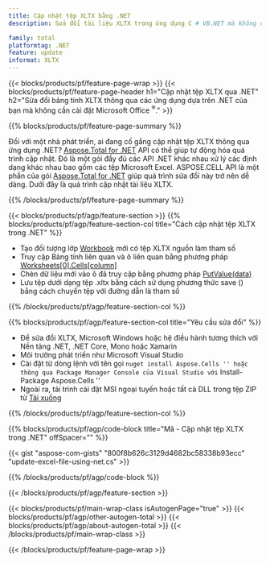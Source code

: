 ```yaml
---
title: Cập nhật tệp XLTX bằng .NET
description: Sửa đổi tài liệu XLTX trong ứng dụng C # VB.NET mà không cần sử dụng Microsoft Excel. 

family: total
platformtag: .NET
feature: update
informat: XLTX
---
```

{{< blocks/products/pf/feature-page-wrap >}}
{{< blocks/products/pf/feature-page-header h1="Cập nhật tệp XLTX qua .NET" h2="Sửa đổi bảng tính XLTX thông qua các ứng dụng dựa trên .NET của bạn mà không cần cài đặt Microsoft Office <sup>&reg;</sup>." >}}

{{% blocks/products/pf/feature-page-summary %}}

Đối với một nhà phát triển, ai đang cố gắng cập nhật tệp XLTX thông qua ứng dụng .NET? [Aspose.Total for .NET](https://products.aspose.com/total/net/) API có thể giúp tự động hóa quá trình cập nhật. Đó là một gói đầy đủ các API .NET khác nhau xử lý các định dạng khác nhau bao gồm các tệp Microsoft Excel. ASPOSE.CELL API là một phần của gói [Aspose.Total for .NET](https://products.aspose.com/total/net/) giúp quá trình sửa đổi này trở nên dễ dàng. Dưới đây là quá trình cập nhật tài liệu XLTX.

{{% /blocks/products/pf/feature-page-summary %}}

{{< blocks/products/pf/agp/feature-section >}}
{{% blocks/products/pf/agp/feature-section-col title="Cách cập nhật tệp XLTX trong .NET" %}}

- Tạo đối tượng lớp [Workbook](https://reference.aspose.com/cells/net/aspose.cells/workbook/) mới có tệp XLTX nguồn làm tham số
- Truy cập Bảng tính liên quan và ô liên quan bằng phương pháp [Worksheets[0].Cells[column]](https://reference.aspose.com/cells/net/aspose.cells/worksheet/cells/)
- Chèn dữ liệu mới vào ô đã truy cập bằng phương pháp [PutValue(data)](https://reference.aspose.com/cells/net/aspose.cells/cell/putvalue/)
- Lưu tệp dưới dạng tệp .xltx bằng cách sử dụng phương thức save () bằng cách chuyển tệp với đường dẫn là tham số

{{% /blocks/products/pf/agp/feature-section-col %}}

{{% blocks/products/pf/agp/feature-section-col title="Yêu cầu sửa đổi" %}}

- Để sửa đổi XLTX, Microsoft Windows hoặc hệ điều hành tương thích với Nền tảng .NET, .NET Core, Mono hoặc Xamarin
- Môi trường phát triển như Microsoft Visual Studio 
- Cài đặt từ dòng lệnh với tên gọi `` nuget install Aspose.Cells '' hoặc thông qua Package Manager Console của Visual Studio với `` Install-Package Aspose.Cells ''
- Ngoài ra, tải trình cài đặt MSI ngoại tuyến hoặc tất cả DLL trong tệp ZIP từ [Tải xuống](https://releases.aspose.com/cells/net)

{{% /blocks/products/pf/agp/feature-section-col %}}

{{% blocks/products/pf/agp/code-block title="Mã - Cập nhật tệp XLTX trong .NET" offSpacer="" %}}

{{< gist "aspose-com-gists" "800f8b626c3129d4682bc58338b93ecc" "update-excel-file-using-net.cs" >}}

{{% /blocks/products/pf/agp/code-block %}}

{{< /blocks/products/pf/agp/feature-section >}}

{{< blocks/products/pf/main-wrap-class isAutogenPage="true" >}}
{{< blocks/products/pf/agp/other-autogen-total >}}
{{< blocks/products/pf/agp/about-autogen-total >}}
{{< /blocks/products/pf/main-wrap-class >}}

{{< /blocks/products/pf/feature-page-wrap >}}